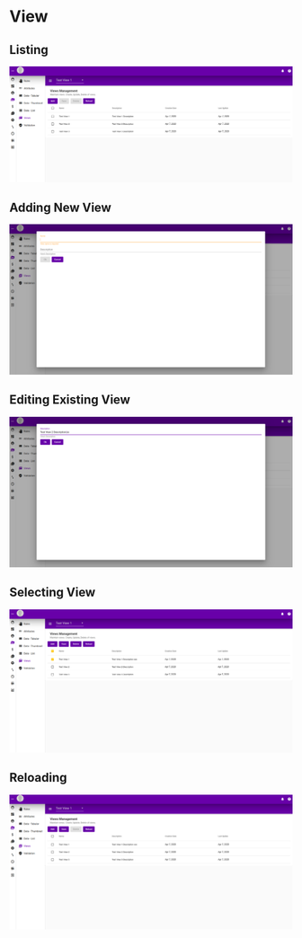 # View

## Listing

![](../../.gitbook/assets/view-listing.png)

## Adding New View

![](../../.gitbook/assets/view-add.png)

## Editing Existing View

![](../../.gitbook/assets/view-edit.png)

## Selecting View

![](../../.gitbook/assets/view-delete.png)

## Reloading 

![](../../.gitbook/assets/view-save.png)

